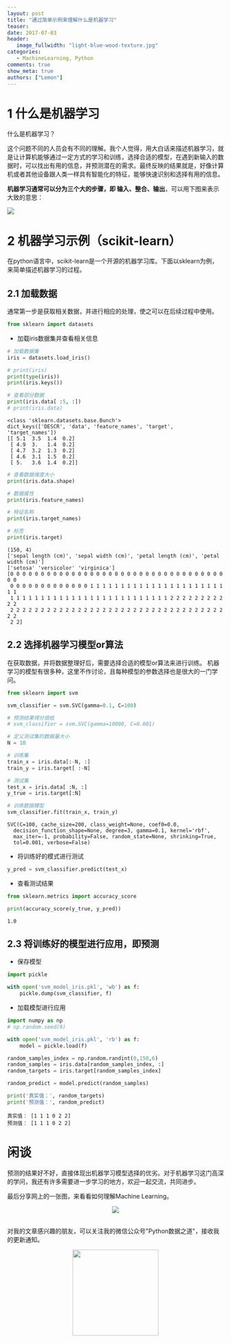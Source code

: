 ```yaml
---
layout: post
title: "通过简单示例来理解什么是机器学习"
teaser:
date: 2017-07-03
header:
   image_fullwidth: "light-blue-wood-texture.jpg"
categories:
   - MachineLearning, Python
comments: true
show_meta: true
authors: ["Lemon"]
---
```




<!-- ---
layout: post
title: 通过简单示例来理解什么是机器学习
categories: MachineLearning
description: test desc
keywords: MachineLearning, Python
--- -->

# 1 什么是机器学习

什么是机器学习？

这个问题不同的人员会有不同的理解。我个人觉得，用大白话来描述机器学习，就是让计算机能够通过一定方式的学习和训练，选择合适的模型，在遇到新输入的数据时，可以找出有用的信息，并预测潜在的需求。最终反映的结果就是，好像计算机或者其他设备跟人类一样具有智能化的特征，能够快速识别和选择有用的信息。

**机器学习通常可以分为三个大的步骤，即 输入、整合、输出**，可以用下图来表示大致的意思：

<img src="/images/posts/sklearn01.jpg">

<!-- ![](../images/posts/sklearn01.jpg) -->

<!-- <img src="../images/posts/sklearn01.jpg"> -->

# 2 机器学习示例（scikit-learn）

在python语言中，scikit-learn是一个开源的机器学习库。下面以sklearn为例，来简单描述机器学习的过程。

## 2.1 加载数据
通常第一步是获取相关数据，并进行相应的处理，使之可以在后续过程中使用。

```python
from sklearn import datasets
```

* 加载iris数据集并查看相关信息


```python
# 加载数据集
iris = datasets.load_iris()

# print(iris)
print(type(iris))
print(iris.keys())

# 查看部分数据
print(iris.data[ :5, :])
# print(iris.data)
```

    <class 'sklearn.datasets.base.Bunch'>
    dict_keys(['DESCR', 'data', 'feature_names', 'target', 'target_names'])
    [[ 5.1  3.5  1.4  0.2]
     [ 4.9  3.   1.4  0.2]
     [ 4.7  3.2  1.3  0.2]
     [ 4.6  3.1  1.5  0.2]
     [ 5.   3.6  1.4  0.2]]



```python
# 查看数据维度大小
print(iris.data.shape)

# 数据属性
print(iris.feature_names)

# 特征名称
print(iris.target_names)

# 标签
print(iris.target)
```

    (150, 4)
    ['sepal length (cm)', 'sepal width (cm)', 'petal length (cm)', 'petal width (cm)']
    ['setosa' 'versicolor' 'virginica']
    [0 0 0 0 0 0 0 0 0 0 0 0 0 0 0 0 0 0 0 0 0 0 0 0 0 0 0 0 0 0 0 0 0 0 0 0 0
     0 0 0 0 0 0 0 0 0 0 0 0 0 1 1 1 1 1 1 1 1 1 1 1 1 1 1 1 1 1 1 1 1 1 1 1 1
     1 1 1 1 1 1 1 1 1 1 1 1 1 1 1 1 1 1 1 1 1 1 1 1 1 1 2 2 2 2 2 2 2 2 2 2 2
     2 2 2 2 2 2 2 2 2 2 2 2 2 2 2 2 2 2 2 2 2 2 2 2 2 2 2 2 2 2 2 2 2 2 2 2 2
     2 2]


## 2.2 选择机器学习模型or算法

在获取数据，并将数据整理好后，需要选择合适的模型or算法来进行训练。
机器学习的模型有很多种，这里不作讨论，且每种模型的参数选择也是很大的一门学问。

```python
from sklearn import svm

svm_classifier = svm.SVC(gamma=0.1, C=100)

# 预测结果得分很低
# svm_classifier = svm.SVC(gamma=10000, C=0.001)

# 定义测试集的数据量大小
N = 10

# 训练集
train_x = iris.data[:-N, :]
train_y = iris.target[ :-N]

# 测试集
test_x = iris.data[ :N, :]
y_true = iris.target[:N]

# 训练数据模型
svm_classifier.fit(train_x, train_y)

```




    SVC(C=100, cache_size=200, class_weight=None, coef0=0.0,
      decision_function_shape=None, degree=3, gamma=0.1, kernel='rbf',
      max_iter=-1, probability=False, random_state=None, shrinking=True,
      tol=0.001, verbose=False)



* 将训练好的模式进行测试


```python
y_pred = svm_classifier.predict(test_x)
```


* 查看测试结果


```python
from sklearn.metrics import accuracy_score

print(accuracy_score(y_true, y_pred))
```

    1.0


## 2.3 将训练好的模型进行应用，即预测

* 保存模型



```python
import pickle

with open('svm_model_iris.pkl', 'wb') as f:
    pickle.dump(svm_classifier, f)
```

* 加载模型进行应用


```python
import numpy as np
# np.random.seed(9)

with open('svm_model_iris.pkl', 'rb') as f:
    model = pickle.load(f)

random_samples_index = np.random.randint(0,150,6)
random_samples = iris.data[random_samples_index, :]
random_targets = iris.target[random_samples_index]

random_predict = model.predict(random_samples)

print('真实值：', random_targets)
print('预测值：', random_predict)
```

    真实值： [1 1 1 0 2 2]
    预测值： [1 1 1 0 2 2]

# 闲谈

预测的结果好不好，直接体现出机器学习模型选择的优劣。对于机器学习这门高深的学问，我还有许多需要进一步学习的地方，欢迎一起交流，共同进步。

最后分享网上的一张图，来看看如何理解Machine Learning。

<div align="center"><img src="/images/posts/ML01.jpg"></div>

<br>


对我的文章感兴趣的朋友，可以关注我的微信公众号"Python数据之道"，接收我的更新通知。

<div align="center"><img src="/images/qrcode.jpg" width="200"/></div>
